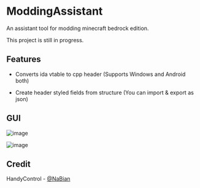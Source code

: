 # ModdingAssistant
 
An assistant tool for modding minecraft bedrock edition.

This project is still in progress.

## Features

 - Converts ida vtable to cpp header (Supports Windows and Android both)

 - Create header styled fields from structure (You can import & export as json)

## GUI
![image](https://github.com/KamiSkiddo/ModdingAssistant/assets/136895351/70cb384b-f546-4a09-8b24-e7dcde79ad4e)

![image](https://github.com/KamiSkiddo/ModdingAssistant/assets/136895351/350b33bb-3b8b-4e4b-aa9e-9b270b0c24fa)


## Credit 

HandyControl - [@NaBian](https://github.com/NaBian)
